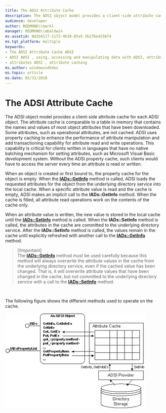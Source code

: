 ```yaml
---
title: The ADSI Attribute Cache
description: The ADSI object model provides a client-side attribute cache for each ADSI object.
audience: developer
author: REDMOND\\markl
manager: REDMOND\\mbaldwin
ms.assetid: 0d2b4117-11f2-4b39-8fe5-3b176e4256f4
ms.tgt_platform: multiple
keywords:
- The ADSI Attribute Cache ADSI
- ADSI ADSI , using, accessing and manipulating data with ADSI, attribute cache
- attributes ADSI , attribute caching
ms.author: windowssdkdev
ms.topic: article
ms.date: 05/31/2018
---
```


# The ADSI Attribute Cache

The ADSI object model provides a client-side attribute cache for each ADSI object. The attribute cache is comparable to a table in memory that contains the names and values of most object attributes that have been downloaded. Some attributes, such as operational attributes, are not cached. ADSI uses property caching to enhance the performance of attribute manipulation and add transactioning capability for attribute read and write operations. This capability is critical for clients written in languages that have no native batching mechanism for setting attributes, such as Microsoft Visual Basic development system. Without the ADSI property cache, such clients would have to access the server every time an attribute is read or written.

When an object is created or first bound to, the property cache for the object is empty. When the [**IADs::GetInfo**](/windows/desktop/api/Iads/nf-iads-iads-getinfo) method is called, ADSI loads the requested attributes for the object from the underlying directory service into the local cache. When a specific attribute value is read and the cache is empty, ADSI makes an implicit call to the **IADs::GetInfo** method. When the cache is filled, all attribute read operations work on the contents of the cache only.

When an attribute value is written, the new value is stored in the local cache until the [**IADs::SetInfo**](/windows/desktop/api/Iads/nf-iads-iads-setinfo) method is called. When the **IADs::SetInfo** method is called, the attributes in the cache are committed to the underlying directory service. After the **IADs::SetInfo** method is called, the values remain in the cache until explicitly refreshed with another call to the [**IADs::GetInfo**](/windows/desktop/api/Iads/nf-iads-iads-getinfo) method.

> \[!Important\]  
> The [**IADs::GetInfo**](/windows/desktop/api/Iads/nf-iads-iads-getinfo) method must be used carefully because this method will always overwrite the attribute values in the cache from the underlying directory service, even if the cached value has been changed. That is, it will overwrite attribute values that have been changed in the cache, but not committed to the underlying directory service with a call to the [**IADs::SetInfo**](/windows/desktop/api/Iads/nf-iads-iads-setinfo) method.

 

The following figure shows the different methods used to operate on the cache.

![adsi attribute cache](images/ds2propc.png)

 

 




